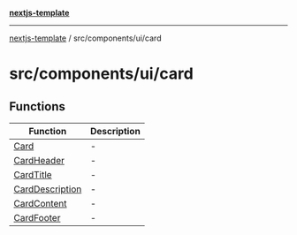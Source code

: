 [**nextjs-template**](../../../../README.md)

---

[nextjs-template](../../../../README.md) / src/components/ui/card

# src/components/ui/card

## Functions

| Function                                        | Description |
| ----------------------------------------------- | ----------- |
| [Card](functions/Card.md)                       | -           |
| [CardHeader](functions/CardHeader.md)           | -           |
| [CardTitle](functions/CardTitle.md)             | -           |
| [CardDescription](functions/CardDescription.md) | -           |
| [CardContent](functions/CardContent.md)         | -           |
| [CardFooter](functions/CardFooter.md)           | -           |
